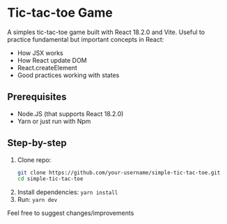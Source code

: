 # Tic-tac-toe Game
A simples tic-tac-toe game built with React 18.2.0 and Vite. Useful to practice fundamental but important concepts in React:
- How JSX works
- How React update DOM
- React.createElement
- Good practices working with states

## Prerequisites 
- Node.JS (that supports React 18.2.0)
- Yarn or just run with Npm

## Step-by-step
1. Clone repo:
   ```bash
   git clone https://github.com/your-username/simple-tic-tac-toe.git
   cd simple-tic-tac-toe
   ```
2. Install dependencies:
   ``yarn install``
3. Run:
   ``yarn dev``

Feel free to suggest changes/improvements
